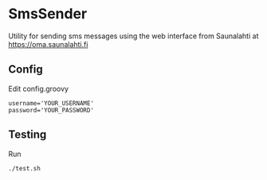 # SmsSender

Utility for sending sms messages using the web interface from Saunalahti at https://oma.saunalahti.fi

## Config

Edit config.groovy

	username='YOUR_USERNAME'
	password='YOUR_PASSWORD'
    

## Testing

Run

    ./test.sh
